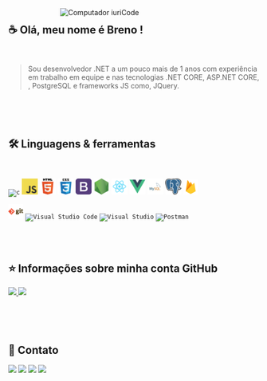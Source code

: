 <img src="https://raw.githubusercontent.com/MicaelliMedeiros/micaellimedeiros/master/image/computer-illustration.png" min-width="400px" max-width="400px" width="400px" align="right" alt="Computador iuriCode">

## ☕ Olá, meu nome é <strong> Breno !</strong>
<br/>

> Sou desenvolvedor .NET a um pouco mais de 1 anos com experiência em trabalho em equipe e nas tecnologias .NET CORE, ASP.NET CORE, , PostgreSQL e frameworks JS como, JQuery.


<br/>
<br/>
<br/>

## 🛠 Linguagens & ferramentas

<br/>

<code><img height="32" src="https://seeklogo.com/images/C/c-sharp-c-logo-02F17714BA-seeklogo.com.png" alt="c"/></code>
<code><img height="32" src="https://raw.githubusercontent.com/github/explore/80688e429a7d4ef2fca1e82350fe8e3517d3494d/topics/javascript/javascript.png" alt="Javascript"/></code>
<code><img height="32" src="https://raw.githubusercontent.com/github/explore/80688e429a7d4ef2fca1e82350fe8e3517d3494d/topics/html/html.png" alt="HTML5"/></code>
<code><img height="32" src="https://raw.githubusercontent.com/github/explore/80688e429a7d4ef2fca1e82350fe8e3517d3494d/topics/css/css.png" alt="CSS"/></code>
<code><img height="32" src="https://raw.githubusercontent.com/github/explore/80688e429a7d4ef2fca1e82350fe8e3517d3494d/topics/bootstrap/bootstrap.png" alt="Bootstrap"/></code>
<code><img height="32" src="https://raw.githubusercontent.com/github/explore/80688e429a7d4ef2fca1e82350fe8e3517d3494d/topics/nodejs/nodejs.png" alt="Nodejs"/></code>
<code><img height="32" src="https://raw.githubusercontent.com/github/explore/80688e429a7d4ef2fca1e82350fe8e3517d3494d/topics/react/react.png" alt="React"/></code>
<code><img height="32" src="https://raw.githubusercontent.com/github/explore/80688e429a7d4ef2fca1e82350fe8e3517d3494d/topics/vue/vue.png" alt="Angular"/></code>
<code><img height="32" src="https://raw.githubusercontent.com/github/explore/80688e429a7d4ef2fca1e82350fe8e3517d3494d/topics/mysql/mysql.png" alt="MySQL"/></code>
<code><img height="32" src="https://raw.githubusercontent.com/github/explore/80688e429a7d4ef2fca1e82350fe8e3517d3494d/topics/postgresql/postgresql.png" alt="PostegreSQL"/></code>
<code><img height="30" src="https://raw.githubusercontent.com/github/explore/80688e429a7d4ef2fca1e82350fe8e3517d3494d/topics/firebase/firebase.png"></code>

<code><img height="30" src="https://raw.githubusercontent.com/github/explore/80688e429a7d4ef2fca1e82350fe8e3517d3494d/topics/git/git.png"></code>
  <code><img height="32" src="https://user-images.githubusercontent.com/674621/71187801-14e60a80-2280-11ea-94c9-e56576f76baf.png" alt="Visual Studio Code"/></code>
  <code><img height="32" src="https://upload.wikimedia.org/wikipedia/commons/thumb/c/cd/Visual_Studio_2017_Logo.svg/1200px-Visual_Studio_2017_Logo.svg.png" alt="Visual Studio"/></code>
     <code><img height="32" src="https://seeklogo.com/images/P/postman-logo-F43375A2EB-seeklogo.com.png" alt="Postman"/></code>
<br/>
<br/>
<br/>
<br/>



## ⭐ Informações sobre minha conta GitHub
  
<!-- <p align="center">
<a href="https://github.com/YatoEbisu">
  <img height="180em" src="https://github-readme-streak-stats.herokuapp.com/?user=YatoEbisu&theme=tokyonight"/>
</a>
</p> -->

<p align="left">
<a href="https://github.com/YatoEbisu">
  <img height="180em" src="https://github-readme-stats.vercel.app/api/?username=YatoEbisu&theme=default&count_private=true&show_icons=true"/>
  <img height="180em" src="https://github-readme-stats.vercel.app/api/top-langs/?username=YatoEbisu&theme=default&layout=compact&langs_count=8"/>
</a>
</p>

<br/>
<br/>
<br/>

##   🤝 Contato
<a href="mailto:BrenoSilvaFortunato@gmail.com"><img src="https://img.shields.io/badge/Gmail-D14836?style=for-the-badge&logo=gmail&logoColor=white"/></a>
<a href="https://www.linkedin.com/in/breno-silva-fortunato/"><img src="https://img.shields.io/badge/LinkedIn-0077B5?style=for-the-badge&logo=linkedin&logoColor=white"/></a>
<a href="https://github.com/YatoEbisu"><img src="https://img.shields.io/badge/GitHub-100000?style=for-the-badge&logo=github&logoColor=white"/></a>
<a href="https://api.whatsapp.com/send?text=Olá&phone=+5534991794987"><img src="https://img.shields.io/badge/WhatsApp-25D366?style=for-the-badge&logo=whatsapp&logoColor=white"/></a>






